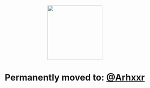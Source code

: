 # 
<div align="center">
<picture><img src="https://vercel-alpha-vert.vercel.app/api?username=Arhssr&show_icons=true&include_all_commits=true&hide=contribs,issues&theme=radical&hide_border=true" height=175></picture>
<br/>

# Permanently moved to: [@Arhxxr](https://github.com/Arhxxr) 

</div>
